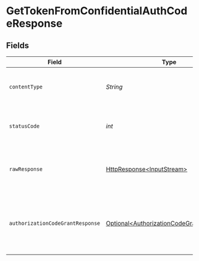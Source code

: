 # GetTokenFromConfidentialAuthCodeResponse


## Fields

| Field                                                                                                                                        | Type                                                                                                                                         | Required                                                                                                                                     | Description                                                                                                                                  | Example                                                                                                                                      |
| -------------------------------------------------------------------------------------------------------------------------------------------- | -------------------------------------------------------------------------------------------------------------------------------------------- | -------------------------------------------------------------------------------------------------------------------------------------------- | -------------------------------------------------------------------------------------------------------------------------------------------- | -------------------------------------------------------------------------------------------------------------------------------------------- |
| `contentType`                                                                                                                                | *String*                                                                                                                                     | :heavy_check_mark:                                                                                                                           | HTTP response content type for this operation                                                                                                |                                                                                                                                              |
| `statusCode`                                                                                                                                 | *int*                                                                                                                                        | :heavy_check_mark:                                                                                                                           | HTTP response status code for this operation                                                                                                 |                                                                                                                                              |
| `rawResponse`                                                                                                                                | [HttpResponse\<InputStream>](https://docs.oracle.com/en/java/javase/11/docs/api/java.net.http/java/net/http/HttpResponse.html)               | :heavy_check_mark:                                                                                                                           | Raw HTTP response; suitable for custom response parsing                                                                                      |                                                                                                                                              |
| `authorizationCodeGrantResponse`                                                                                                             | [Optional\<AuthorizationCodeGrantResponse>](../../models/components/AuthorizationCodeGrantResponse.md)                                       | :heavy_minus_sign:                                                                                                                           | OK                                                                                                                                           | {<br/>"access_token": "eyJ0eXAi.....QFsje43QVZ_gw",<br/>"token_type": "Bearer",<br/>"refresh_token": "eyJ0eXAi.....QFsje43QVZ_gw",<br/>"expires_in": 28800<br/>} |